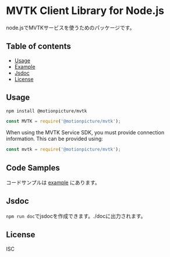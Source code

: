 # MVTK Client Library for Node.js

node.jsでMVTKサービスを使うためのパッケージです。


## Table of contents

* [Usage](#usage)
* [Example](#code-samples)
* [Jsdoc](#jsdoc)
* [License](#license)


## Usage

```sh
npm install @motionpicture/mvtk
```

```js
const MVTK = require('@motionpicture/mvtk');
```

When using the MVTK Service SDK, you must provide connection information. This can be provided using:

```js
const mvtk = require('@motionpicture/mvtk');

```

## Code Samples

コードサンプルは [example](https://github.com/motionpicture/mvtk/tree/master/example) にあります。


## Jsdoc

`npm run doc`でjsdocを作成できます。./docに出力されます。

## License

ISC
